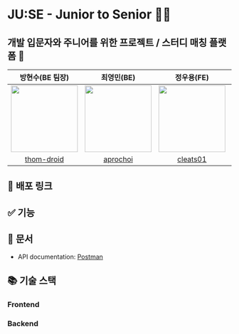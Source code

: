 # JU:SE - Junior to Senior 👨‍👧

## 개발 입문자와 주니어를 위한 프로젝트 / 스터디 매칭 플랫폼 📍

|                                                                                                                                                                                                                                                             방현수(BE 팀장)                                                                                                                                                                                                                                                             |                                                                                                                                                                                                                                                                  최영민(BE)                                                                                                                                                                                                                                                                   |                                                                                                                                                                                                                                                                  정우용(FE)                                                                                                                                                                                                                                                                   |                                                                                                                                                                                                                                                                    김은주(FE)                                                                                                                                                                                                                                                                     |
| :-------------------------------------------------------------------------------------------------------------------------------------------------------------------------------------------------------------------------------------------------------------------------------------------------------------------------------------------------------------------------------------------------------------------------------------------------------------------------------------------------------------------------------------: | :-------------------------------------------------------------------------------------------------------------------------------------------------------------------------------------------------------------------------------------------------------------------------------------------------------------------------------------------------------------------------------------------------------------------------------------------------------------------------------------------------------------------------------------------: | :-------------------------------------------------------------------------------------------------------------------------------------------------------------------------------------------------------------------------------------------------------------------------------------------------------------------------------------------------------------------------------------------------------------------------------------------------------------------------------------------------------------------------------------------: | :-----------------------------------------------------------------------------------------------------------------------------------------------------------------------------------------------------------------------------------------------------------------------------------------------------------------------------------------------------------------------------------------------------------------------------------------------------------------------------------------------------------------------------------------------: |
| <img src="https://s3.us-west-2.amazonaws.com/secure.notion-static.com/f5db5537-1f98-4d35-9e76-ad906917a370/gumba.png?X-Amz-Algorithm=AWS4-HMAC-SHA256&X-Amz-Content-Sha256=UNSIGNED-PAYLOAD&X-Amz-Credential=AKIAT73L2G45EIPT3X45%2F20220915%2Fus-west-2%2Fs3%2Faws4_request&X-Amz-Date=20220915T121426Z&X-Amz-Expires=86400&X-Amz-Signature=33d7edc05cb8c1fa44bba01b20242a7f45529ba6535dc07c2f8432db8395160e&X-Amz-SignedHeaders=host&response-content-disposition=filename%20%3D%22gumba.png%22&x-id=GetObject" width=150 height=150> | <img src="https://s3.us-west-2.amazonaws.com/secure.notion-static.com/c54e775b-8c3d-43c7-a0a8-0ccbde792f46/Untitled.png?X-Amz-Algorithm=AWS4-HMAC-SHA256&X-Amz-Content-Sha256=UNSIGNED-PAYLOAD&X-Amz-Credential=AKIAT73L2G45EIPT3X45%2F20220915%2Fus-west-2%2Fs3%2Faws4_request&X-Amz-Date=20220915T121723Z&X-Amz-Expires=86400&X-Amz-Signature=1417100f825f25f2090d4df0cf30185bea7137c1dd484bd57bdcbc8657141da8&X-Amz-SignedHeaders=host&response-content-disposition=filename%20%3D%22Untitled.png%22&x-id=GetObject" width=150 height=150> | <img src="https://s3.us-west-2.amazonaws.com/secure.notion-static.com/c9df2e52-60e3-418d-af0a-c4f133d40990/Untitled.png?X-Amz-Algorithm=AWS4-HMAC-SHA256&X-Amz-Content-Sha256=UNSIGNED-PAYLOAD&X-Amz-Credential=AKIAT73L2G45EIPT3X45%2F20220915%2Fus-west-2%2Fs3%2Faws4_request&X-Amz-Date=20220915T121853Z&X-Amz-Expires=86400&X-Amz-Signature=e24cec85da3a8e6917f30c350b5ff2d887f4ef2943ef7778fab515ff98d9958b&X-Amz-SignedHeaders=host&response-content-disposition=filename%20%3D%22Untitled.png%22&x-id=GetObject" width=150 height=150> | <img src="https://s3.us-west-2.amazonaws.com/secure.notion-static.com/2dbf2127-b80e-40df-94c1-d0888070018b/IMG_8535.png?X-Amz-Algorithm=AWS4-HMAC-SHA256&X-Amz-Content-Sha256=UNSIGNED-PAYLOAD&X-Amz-Credential=AKIAT73L2G45EIPT3X45%2F20220915%2Fus-west-2%2Fs3%2Faws4_request&X-Amz-Date=20220915T121926Z&X-Amz-Expires=86400&X-Amz-Signature=33b4c3b905546ab8150563977635ebe814a1a89fc54499ab5b57abe06787c7fd&X-Amz-SignedHeaders=host&response-content-disposition=filename%20%3D%22IMG_8535.PNG.png%22&x-id=GetObject" width=150 height=150> |
|                                                                                                                                                                                                                                               [thom-droid](https://github.com/thom-droid)                                                                                                                                                                                                                                               |                                                                                                                                                                                                                                                    [aprochoi](https://github.com/aprochoi)                                                                                                                                                                                                                                                    |                                                                                                                                                                                                                                                    [cleats01](https://github.com/cleats01)                                                                                                                                                                                                                                                    |                                                                                                                                                                                                                                                        [ekim49](https://github.com/ekim49)                                                                                                                                                                                                                                                        |

## 🔗 배포 링크

## ✅ 기능

## 📕 문서
- API documentation: [Postman](https://documenter.getpostman.com/view/16361879/2s7YfGGJqm#intro)

## 📚 기술 스택

### Frontend

### Backend
